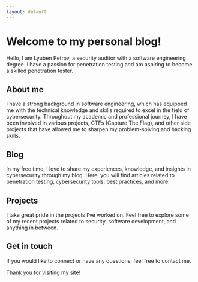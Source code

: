```yaml
---
layout: default
---
```


# Welcome to my personal blog!

Hello, I am Lyuben Petrov, a security auditor with a software engineering degree. I have a passion for penetration testing and am aspiring to become a skilled penetration tester.

## About me

I have a strong background in software engineering, which has equipped me with the technical knowledge and skills required to excel in the field of cybersecurity. Throughout my academic and professional journey, I have been involved in various projects, CTFs (Capture The Flag), and other side projects that have allowed me to sharpen my problem-solving and hacking skills.

## Blog

In my free time, I love to share my experiences, knowledge, and insights in cybersecurity through my blog. Here, you will find articles related to penetration testing, cybersecurity tools, best practices, and more.

## Projects

I take great pride in the projects I’ve worked on. Feel free to explore some of my recent projects related to security, software development, and anything in between.

## Get in touch

If you would like to connect or have any questions, feel free to contact me.

Thank you for visiting my site!